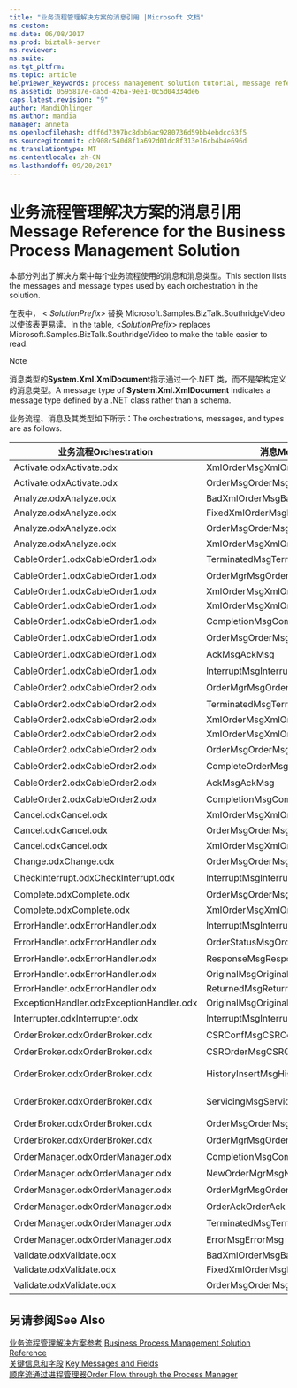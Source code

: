```yaml
---
title: "业务流程管理解决方案的消息引用 |Microsoft 文档"
ms.custom: 
ms.date: 06/08/2017
ms.prod: biztalk-server
ms.reviewer: 
ms.suite: 
ms.tgt_pltfrm: 
ms.topic: article
helpviewer_keywords: process management solution tutorial, message reference
ms.assetid: 0595817e-da5d-426a-9ee1-0c5d04334de6
caps.latest.revision: "9"
author: MandiOhlinger
ms.author: mandia
manager: anneta
ms.openlocfilehash: dff6d7397bc8dbb6ac9280736d59bb4ebdcc63f5
ms.sourcegitcommit: cb908c540d8f1a692d01dc8f313e16cb4b4e696d
ms.translationtype: MT
ms.contentlocale: zh-CN
ms.lasthandoff: 09/20/2017
---
```

# <a name="message-reference-for-the-business-process-management-solution"></a><span data-ttu-id="91f80-102">业务流程管理解决方案的消息引用</span><span class="sxs-lookup"><span data-stu-id="91f80-102">Message Reference for the Business Process Management Solution</span></span>
<span data-ttu-id="91f80-103">本部分列出了解决方案中每个业务流程使用的消息和消息类型。</span><span class="sxs-lookup"><span data-stu-id="91f80-103">This section lists the messages and message types used by each orchestration in the solution.</span></span>  
  
 <span data-ttu-id="91f80-104">在表中， \< *SolutionPrefix*> 替换 Microsoft.Samples.BizTalk.SouthridgeVideo 以使该表更易读。</span><span class="sxs-lookup"><span data-stu-id="91f80-104">In the table, \<*SolutionPrefix*> replaces Microsoft.Samples.BizTalk.SouthridgeVideo to make the table easier to read.</span></span>  
  
> [!NOTE]
>  <span data-ttu-id="91f80-105">消息类型的**System.Xml.XmlDocument**指示通过一个.NET 类，而不是架构定义的消息类型。</span><span class="sxs-lookup"><span data-stu-id="91f80-105">A message type of **System.Xml.XmlDocument** indicates a message type defined by a .NET class rather than a schema.</span></span>  
  
 <span data-ttu-id="91f80-106">业务流程、消息及其类型如下所示：</span><span class="sxs-lookup"><span data-stu-id="91f80-106">The orchestrations, messages, and types are as follows.</span></span>  
  
|<span data-ttu-id="91f80-107">业务流程</span><span class="sxs-lookup"><span data-stu-id="91f80-107">Orchestration</span></span>|<span data-ttu-id="91f80-108">消息</span><span class="sxs-lookup"><span data-stu-id="91f80-108">Message</span></span>|<span data-ttu-id="91f80-109">消息类型</span><span class="sxs-lookup"><span data-stu-id="91f80-109">Message Type</span></span>|  
|-------------------|-------------|------------------|  
|<span data-ttu-id="91f80-110">Activate.odx</span><span class="sxs-lookup"><span data-stu-id="91f80-110">Activate.odx</span></span>|<span data-ttu-id="91f80-111">XmlOrderMsg</span><span class="sxs-lookup"><span data-stu-id="91f80-111">XmlOrderMsg</span></span>|<span data-ttu-id="91f80-112">System.Xml.XmlDocument</span><span class="sxs-lookup"><span data-stu-id="91f80-112">System.Xml.XmlDocument</span></span>|  
|<span data-ttu-id="91f80-113">Activate.odx</span><span class="sxs-lookup"><span data-stu-id="91f80-113">Activate.odx</span></span>|<span data-ttu-id="91f80-114">OrderMsg</span><span class="sxs-lookup"><span data-stu-id="91f80-114">OrderMsg</span></span>|<span data-ttu-id="91f80-115">\<SolutionPrefix >。Schemas.OrderSchema</span><span class="sxs-lookup"><span data-stu-id="91f80-115">\<SolutionPrefix>.Schemas.OrderSchema</span></span>|  
|<span data-ttu-id="91f80-116">Analyze.odx</span><span class="sxs-lookup"><span data-stu-id="91f80-116">Analyze.odx</span></span>|<span data-ttu-id="91f80-117">BadXmlOrderMsg</span><span class="sxs-lookup"><span data-stu-id="91f80-117">BadXmlOrderMsg</span></span>|<span data-ttu-id="91f80-118">System.Xml.XmlDocument</span><span class="sxs-lookup"><span data-stu-id="91f80-118">System.Xml.XmlDocument</span></span>|  
|<span data-ttu-id="91f80-119">Analyze.odx</span><span class="sxs-lookup"><span data-stu-id="91f80-119">Analyze.odx</span></span>|<span data-ttu-id="91f80-120">FixedXmlOrderMsg</span><span class="sxs-lookup"><span data-stu-id="91f80-120">FixedXmlOrderMsg</span></span>|<span data-ttu-id="91f80-121">System.Xml.XmlDocument</span><span class="sxs-lookup"><span data-stu-id="91f80-121">System.Xml.XmlDocument</span></span>|  
|<span data-ttu-id="91f80-122">Analyze.odx</span><span class="sxs-lookup"><span data-stu-id="91f80-122">Analyze.odx</span></span>|<span data-ttu-id="91f80-123">OrderMsg</span><span class="sxs-lookup"><span data-stu-id="91f80-123">OrderMsg</span></span>|<span data-ttu-id="91f80-124">\<SolutionPrefix >。Schemas.OrderSchema</span><span class="sxs-lookup"><span data-stu-id="91f80-124">\<SolutionPrefix>.Schemas.OrderSchema</span></span>|  
|<span data-ttu-id="91f80-125">Analyze.odx</span><span class="sxs-lookup"><span data-stu-id="91f80-125">Analyze.odx</span></span>|<span data-ttu-id="91f80-126">XmlOrderMsg</span><span class="sxs-lookup"><span data-stu-id="91f80-126">XmlOrderMsg</span></span>|<span data-ttu-id="91f80-127">System.Xml.XmlDocument</span><span class="sxs-lookup"><span data-stu-id="91f80-127">System.Xml.XmlDocument</span></span>|  
|<span data-ttu-id="91f80-128">CableOrder1.odx</span><span class="sxs-lookup"><span data-stu-id="91f80-128">CableOrder1.odx</span></span>|<span data-ttu-id="91f80-129">TerminatedMsg</span><span class="sxs-lookup"><span data-stu-id="91f80-129">TerminatedMsg</span></span>|<span data-ttu-id="91f80-130">\<SolutionPrefix >。SchemaClasses.Terminated</span><span class="sxs-lookup"><span data-stu-id="91f80-130">\<SolutionPrefix>.SchemaClasses.Terminated</span></span>|  
|<span data-ttu-id="91f80-131">CableOrder1.odx</span><span class="sxs-lookup"><span data-stu-id="91f80-131">CableOrder1.odx</span></span>|<span data-ttu-id="91f80-132">OrderMgrMsg</span><span class="sxs-lookup"><span data-stu-id="91f80-132">OrderMgrMsg</span></span>|<span data-ttu-id="91f80-133">\<SolutionPrefix >。OrderManager.OrderMgrMsgType</span><span class="sxs-lookup"><span data-stu-id="91f80-133">\<SolutionPrefix>.OrderManager.OrderMgrMsgType</span></span>|  
|<span data-ttu-id="91f80-134">CableOrder1.odx</span><span class="sxs-lookup"><span data-stu-id="91f80-134">CableOrder1.odx</span></span>|<span data-ttu-id="91f80-135">XmlOrderMsg</span><span class="sxs-lookup"><span data-stu-id="91f80-135">XmlOrderMsg</span></span>|<span data-ttu-id="91f80-136">System.Xml.XmlDocument</span><span class="sxs-lookup"><span data-stu-id="91f80-136">System.Xml.XmlDocument</span></span>|  
|<span data-ttu-id="91f80-137">CableOrder1.odx</span><span class="sxs-lookup"><span data-stu-id="91f80-137">CableOrder1.odx</span></span>|<span data-ttu-id="91f80-138">XmlOrderMsg</span><span class="sxs-lookup"><span data-stu-id="91f80-138">XmlOrderMsg</span></span>|<span data-ttu-id="91f80-139">System.Xml.XmlDocument</span><span class="sxs-lookup"><span data-stu-id="91f80-139">System.Xml.XmlDocument</span></span>|  
|<span data-ttu-id="91f80-140">CableOrder1.odx</span><span class="sxs-lookup"><span data-stu-id="91f80-140">CableOrder1.odx</span></span>|<span data-ttu-id="91f80-141">CompletionMsg</span><span class="sxs-lookup"><span data-stu-id="91f80-141">CompletionMsg</span></span>|<span data-ttu-id="91f80-142">\<SolutionPrefix >。OrderManager.OrderMgrMsgType</span><span class="sxs-lookup"><span data-stu-id="91f80-142">\<SolutionPrefix>.OrderManager.OrderMgrMsgType</span></span>|  
|<span data-ttu-id="91f80-143">CableOrder1.odx</span><span class="sxs-lookup"><span data-stu-id="91f80-143">CableOrder1.odx</span></span>|<span data-ttu-id="91f80-144">OrderMsg</span><span class="sxs-lookup"><span data-stu-id="91f80-144">OrderMsg</span></span>|<span data-ttu-id="91f80-145">\<SolutionPrefix >。Schemas.OrderSchema</span><span class="sxs-lookup"><span data-stu-id="91f80-145">\<SolutionPrefix>.Schemas.OrderSchema</span></span>|  
|<span data-ttu-id="91f80-146">CableOrder1.odx</span><span class="sxs-lookup"><span data-stu-id="91f80-146">CableOrder1.odx</span></span>|<span data-ttu-id="91f80-147">AckMsg</span><span class="sxs-lookup"><span data-stu-id="91f80-147">AckMsg</span></span>|<span data-ttu-id="91f80-148">\<SolutionPrefix >。SchemaClasses.OrderAck</span><span class="sxs-lookup"><span data-stu-id="91f80-148">\<SolutionPrefix>.SchemaClasses.OrderAck</span></span>|  
|<span data-ttu-id="91f80-149">CableOrder1.odx</span><span class="sxs-lookup"><span data-stu-id="91f80-149">CableOrder1.odx</span></span>|<span data-ttu-id="91f80-150">InterruptMsg</span><span class="sxs-lookup"><span data-stu-id="91f80-150">InterruptMsg</span></span>|<span data-ttu-id="91f80-151">\<SolutionPrefix >。SchemaClasses.Interrupt</span><span class="sxs-lookup"><span data-stu-id="91f80-151">\<SolutionPrefix>.SchemaClasses.Interrupt</span></span>|  
|<span data-ttu-id="91f80-152">CableOrder2.odx</span><span class="sxs-lookup"><span data-stu-id="91f80-152">CableOrder2.odx</span></span>|<span data-ttu-id="91f80-153">OrderMgrMsg</span><span class="sxs-lookup"><span data-stu-id="91f80-153">OrderMgrMsg</span></span>|<span data-ttu-id="91f80-154">\<SolutionPrefix >。OrderManager.OrderMgrMsgType</span><span class="sxs-lookup"><span data-stu-id="91f80-154">\<SolutionPrefix>.OrderManager.OrderMgrMsgType</span></span>|  
|<span data-ttu-id="91f80-155">CableOrder2.odx</span><span class="sxs-lookup"><span data-stu-id="91f80-155">CableOrder2.odx</span></span>|<span data-ttu-id="91f80-156">TerminatedMsg</span><span class="sxs-lookup"><span data-stu-id="91f80-156">TerminatedMsg</span></span>|<span data-ttu-id="91f80-157">\<SolutionPrefix >。SchemaClasses.Terminated</span><span class="sxs-lookup"><span data-stu-id="91f80-157">\<SolutionPrefix>.SchemaClasses.Terminated</span></span>|  
|<span data-ttu-id="91f80-158">CableOrder2.odx</span><span class="sxs-lookup"><span data-stu-id="91f80-158">CableOrder2.odx</span></span>|<span data-ttu-id="91f80-159">XmlOrderMsg</span><span class="sxs-lookup"><span data-stu-id="91f80-159">XmlOrderMsg</span></span>|<span data-ttu-id="91f80-160">System.Xml.XmlDocument</span><span class="sxs-lookup"><span data-stu-id="91f80-160">System.Xml.XmlDocument</span></span>|  
|<span data-ttu-id="91f80-161">CableOrder2.odx</span><span class="sxs-lookup"><span data-stu-id="91f80-161">CableOrder2.odx</span></span>|<span data-ttu-id="91f80-162">XmlOrderMsg</span><span class="sxs-lookup"><span data-stu-id="91f80-162">XmlOrderMsg</span></span>|<span data-ttu-id="91f80-163">System.Xml.XmlDocument</span><span class="sxs-lookup"><span data-stu-id="91f80-163">System.Xml.XmlDocument</span></span>|  
|<span data-ttu-id="91f80-164">CableOrder2.odx</span><span class="sxs-lookup"><span data-stu-id="91f80-164">CableOrder2.odx</span></span>|<span data-ttu-id="91f80-165">OrderMsg</span><span class="sxs-lookup"><span data-stu-id="91f80-165">OrderMsg</span></span>|<span data-ttu-id="91f80-166">\<SolutionPrefix >。Schemas.OrderSchema</span><span class="sxs-lookup"><span data-stu-id="91f80-166">\<SolutionPrefix>.Schemas.OrderSchema</span></span>|  
|<span data-ttu-id="91f80-167">CableOrder2.odx</span><span class="sxs-lookup"><span data-stu-id="91f80-167">CableOrder2.odx</span></span>|<span data-ttu-id="91f80-168">CompleteOrderMsg</span><span class="sxs-lookup"><span data-stu-id="91f80-168">CompleteOrderMsg</span></span>|<span data-ttu-id="91f80-169">\<SolutionPrefix >。Schemas.OrderSchema</span><span class="sxs-lookup"><span data-stu-id="91f80-169">\<SolutionPrefix>.Schemas.OrderSchema</span></span>|  
|<span data-ttu-id="91f80-170">CableOrder2.odx</span><span class="sxs-lookup"><span data-stu-id="91f80-170">CableOrder2.odx</span></span>|<span data-ttu-id="91f80-171">AckMsg</span><span class="sxs-lookup"><span data-stu-id="91f80-171">AckMsg</span></span>|<span data-ttu-id="91f80-172">\<SolutionPrefix >。SchemaClasses.OrderAck</span><span class="sxs-lookup"><span data-stu-id="91f80-172">\<SolutionPrefix>.SchemaClasses.OrderAck</span></span>|  
|<span data-ttu-id="91f80-173">CableOrder2.odx</span><span class="sxs-lookup"><span data-stu-id="91f80-173">CableOrder2.odx</span></span>|<span data-ttu-id="91f80-174">CompletionMsg</span><span class="sxs-lookup"><span data-stu-id="91f80-174">CompletionMsg</span></span>|<span data-ttu-id="91f80-175">\<SolutionPrefix >。OrderManager.OrderMgrMsgType</span><span class="sxs-lookup"><span data-stu-id="91f80-175">\<SolutionPrefix>.OrderManager.OrderMgrMsgType</span></span>|  
|<span data-ttu-id="91f80-176">Cancel.odx</span><span class="sxs-lookup"><span data-stu-id="91f80-176">Cancel.odx</span></span>|<span data-ttu-id="91f80-177">XmlOrderMsg</span><span class="sxs-lookup"><span data-stu-id="91f80-177">XmlOrderMsg</span></span>|<span data-ttu-id="91f80-178">System.Xml.XmlDocument</span><span class="sxs-lookup"><span data-stu-id="91f80-178">System.Xml.XmlDocument</span></span>|  
|<span data-ttu-id="91f80-179">Cancel.odx</span><span class="sxs-lookup"><span data-stu-id="91f80-179">Cancel.odx</span></span>|<span data-ttu-id="91f80-180">OrderMsg</span><span class="sxs-lookup"><span data-stu-id="91f80-180">OrderMsg</span></span>|<span data-ttu-id="91f80-181">\<SolutionPrefix >。Schemas.OrderSchema</span><span class="sxs-lookup"><span data-stu-id="91f80-181">\<SolutionPrefix>.Schemas.OrderSchema</span></span>|  
|<span data-ttu-id="91f80-182">Cancel.odx</span><span class="sxs-lookup"><span data-stu-id="91f80-182">Cancel.odx</span></span>|<span data-ttu-id="91f80-183">XmlOrderMsg</span><span class="sxs-lookup"><span data-stu-id="91f80-183">XmlOrderMsg</span></span>|<span data-ttu-id="91f80-184">System.Xml.XmlDocument</span><span class="sxs-lookup"><span data-stu-id="91f80-184">System.Xml.XmlDocument</span></span>|  
|<span data-ttu-id="91f80-185">Change.odx</span><span class="sxs-lookup"><span data-stu-id="91f80-185">Change.odx</span></span>|<span data-ttu-id="91f80-186">OrderMsg</span><span class="sxs-lookup"><span data-stu-id="91f80-186">OrderMsg</span></span>|<span data-ttu-id="91f80-187">\<SolutionPrefix >。Schemas.OrderSchema</span><span class="sxs-lookup"><span data-stu-id="91f80-187">\<SolutionPrefix>.Schemas.OrderSchema</span></span>|  
|<span data-ttu-id="91f80-188">CheckInterrupt.odx</span><span class="sxs-lookup"><span data-stu-id="91f80-188">CheckInterrupt.odx</span></span>|<span data-ttu-id="91f80-189">InterruptMsg</span><span class="sxs-lookup"><span data-stu-id="91f80-189">InterruptMsg</span></span>|<span data-ttu-id="91f80-190">\<SolutionPrefix >。SchemaClasses.Interrupt</span><span class="sxs-lookup"><span data-stu-id="91f80-190">\<SolutionPrefix>.SchemaClasses.Interrupt</span></span>|  
|<span data-ttu-id="91f80-191">Complete.odx</span><span class="sxs-lookup"><span data-stu-id="91f80-191">Complete.odx</span></span>|<span data-ttu-id="91f80-192">OrderMsg</span><span class="sxs-lookup"><span data-stu-id="91f80-192">OrderMsg</span></span>|<span data-ttu-id="91f80-193">\<SolutionPrefix >。Schemas.OrderSchema</span><span class="sxs-lookup"><span data-stu-id="91f80-193">\<SolutionPrefix>.Schemas.OrderSchema</span></span>|  
|<span data-ttu-id="91f80-194">Complete.odx</span><span class="sxs-lookup"><span data-stu-id="91f80-194">Complete.odx</span></span>|<span data-ttu-id="91f80-195">XmlOrderMsg</span><span class="sxs-lookup"><span data-stu-id="91f80-195">XmlOrderMsg</span></span>|<span data-ttu-id="91f80-196">System.Xml.XmlDocument</span><span class="sxs-lookup"><span data-stu-id="91f80-196">System.Xml.XmlDocument</span></span>|  
|<span data-ttu-id="91f80-197">ErrorHandler.odx</span><span class="sxs-lookup"><span data-stu-id="91f80-197">ErrorHandler.odx</span></span>|<span data-ttu-id="91f80-198">InterruptMsg</span><span class="sxs-lookup"><span data-stu-id="91f80-198">InterruptMsg</span></span>|<span data-ttu-id="91f80-199">\<SolutionPrefix >。SchemaClasses.Interrupt</span><span class="sxs-lookup"><span data-stu-id="91f80-199">\<SolutionPrefix>.SchemaClasses.Interrupt</span></span>|  
|<span data-ttu-id="91f80-200">ErrorHandler.odx</span><span class="sxs-lookup"><span data-stu-id="91f80-200">ErrorHandler.odx</span></span>|<span data-ttu-id="91f80-201">OrderStatusMsg</span><span class="sxs-lookup"><span data-stu-id="91f80-201">OrderStatusMsg</span></span>|<span data-ttu-id="91f80-202">\<SolutionPrefix >。SchemaClasses.OrderStatus</span><span class="sxs-lookup"><span data-stu-id="91f80-202">\<SolutionPrefix>.SchemaClasses.OrderStatus</span></span>|  
|<span data-ttu-id="91f80-203">ErrorHandler.odx</span><span class="sxs-lookup"><span data-stu-id="91f80-203">ErrorHandler.odx</span></span>|<span data-ttu-id="91f80-204">ResponseMsg</span><span class="sxs-lookup"><span data-stu-id="91f80-204">ResponseMsg</span></span>|<span data-ttu-id="91f80-205">\<SolutionPrefix >。SchemaClasses.OrderStatus</span><span class="sxs-lookup"><span data-stu-id="91f80-205">\<SolutionPrefix>.SchemaClasses.OrderStatus</span></span>|  
|<span data-ttu-id="91f80-206">ErrorHandler.odx</span><span class="sxs-lookup"><span data-stu-id="91f80-206">ErrorHandler.odx</span></span>|<span data-ttu-id="91f80-207">OriginalMsg</span><span class="sxs-lookup"><span data-stu-id="91f80-207">OriginalMsg</span></span>|<span data-ttu-id="91f80-208">System.Xml.XmlDocument</span><span class="sxs-lookup"><span data-stu-id="91f80-208">System.Xml.XmlDocument</span></span>|  
|<span data-ttu-id="91f80-209">ErrorHandler.odx</span><span class="sxs-lookup"><span data-stu-id="91f80-209">ErrorHandler.odx</span></span>|<span data-ttu-id="91f80-210">ReturnedMsg</span><span class="sxs-lookup"><span data-stu-id="91f80-210">ReturnedMsg</span></span>|<span data-ttu-id="91f80-211">System.Xml.XmlDocument</span><span class="sxs-lookup"><span data-stu-id="91f80-211">System.Xml.XmlDocument</span></span>|  
|<span data-ttu-id="91f80-212">ExceptionHandler.odx</span><span class="sxs-lookup"><span data-stu-id="91f80-212">ExceptionHandler.odx</span></span>|<span data-ttu-id="91f80-213">OriginalMsg</span><span class="sxs-lookup"><span data-stu-id="91f80-213">OriginalMsg</span></span>|<span data-ttu-id="91f80-214">System.Xml.XmlDocument</span><span class="sxs-lookup"><span data-stu-id="91f80-214">System.Xml.XmlDocument</span></span>|  
|<span data-ttu-id="91f80-215">Interrupter.odx</span><span class="sxs-lookup"><span data-stu-id="91f80-215">Interrupter.odx</span></span>|<span data-ttu-id="91f80-216">InterruptMsg</span><span class="sxs-lookup"><span data-stu-id="91f80-216">InterruptMsg</span></span>|<span data-ttu-id="91f80-217">\<SolutionPrefix >。SchemaClasses.Interrupt</span><span class="sxs-lookup"><span data-stu-id="91f80-217">\<SolutionPrefix>.SchemaClasses.Interrupt</span></span>|  
|<span data-ttu-id="91f80-218">OrderBroker.odx</span><span class="sxs-lookup"><span data-stu-id="91f80-218">OrderBroker.odx</span></span>|<span data-ttu-id="91f80-219">CSRConfMsg</span><span class="sxs-lookup"><span data-stu-id="91f80-219">CSRConfMsg</span></span>|<span data-ttu-id="91f80-220">\<SolutionPrefix >。OrderBrokerSchemas.CSR_OrderRequestSchema</span><span class="sxs-lookup"><span data-stu-id="91f80-220">\<SolutionPrefix>.OrderBrokerSchemas.CSR_OrderRequestSchema</span></span>|  
|<span data-ttu-id="91f80-221">OrderBroker.odx</span><span class="sxs-lookup"><span data-stu-id="91f80-221">OrderBroker.odx</span></span>|<span data-ttu-id="91f80-222">CSROrderMsg</span><span class="sxs-lookup"><span data-stu-id="91f80-222">CSROrderMsg</span></span>|<span data-ttu-id="91f80-223">\<SolutionPrefix >。OrderBrokerSchemas.CSR_OrderRequestSchema</span><span class="sxs-lookup"><span data-stu-id="91f80-223">\<SolutionPrefix>.OrderBrokerSchemas.CSR_OrderRequestSchema</span></span>|  
|<span data-ttu-id="91f80-224">OrderBroker.odx</span><span class="sxs-lookup"><span data-stu-id="91f80-224">OrderBroker.odx</span></span>|<span data-ttu-id="91f80-225">HistoryInsertMsg</span><span class="sxs-lookup"><span data-stu-id="91f80-225">HistoryInsertMsg</span></span>|<span data-ttu-id="91f80-226">\<SolutionPrefix >。OrderBrokerSchemas.SQLHistoryInsertSchema.HistoryInsert</span><span class="sxs-lookup"><span data-stu-id="91f80-226">\<SolutionPrefix>.OrderBrokerSchemas.SQLHistoryInsertSchema.HistoryInsert</span></span>|  
|<span data-ttu-id="91f80-227">OrderBroker.odx</span><span class="sxs-lookup"><span data-stu-id="91f80-227">OrderBroker.odx</span></span>|<span data-ttu-id="91f80-228">ServicingMsg</span><span class="sxs-lookup"><span data-stu-id="91f80-228">ServicingMsg</span></span>|<span data-ttu-id="91f80-229">\<SolutionPrefix >。OrderBrokerSchemas.Servicing_OrderRequestSchema</span><span class="sxs-lookup"><span data-stu-id="91f80-229">\<SolutionPrefix>.OrderBrokerSchemas.Servicing_OrderRequestSchema</span></span>|  
|<span data-ttu-id="91f80-230">OrderBroker.odx</span><span class="sxs-lookup"><span data-stu-id="91f80-230">OrderBroker.odx</span></span>|<span data-ttu-id="91f80-231">OrderMsg</span><span class="sxs-lookup"><span data-stu-id="91f80-231">OrderMsg</span></span>|<span data-ttu-id="91f80-232">\<SolutionPrefix >。Schemas.OrderSchema</span><span class="sxs-lookup"><span data-stu-id="91f80-232">\<SolutionPrefix>.Schemas.OrderSchema</span></span>|  
|<span data-ttu-id="91f80-233">OrderBroker.odx</span><span class="sxs-lookup"><span data-stu-id="91f80-233">OrderBroker.odx</span></span>|<span data-ttu-id="91f80-234">OrderMgrMsg</span><span class="sxs-lookup"><span data-stu-id="91f80-234">OrderMgrMsg</span></span>|<span data-ttu-id="91f80-235">\<SolutionPrefix >。OrderBroker.OrderMgrMPMsg</span><span class="sxs-lookup"><span data-stu-id="91f80-235">\<SolutionPrefix>.OrderBroker.OrderMgrMPMsg</span></span>|  
|<span data-ttu-id="91f80-236">OrderManager.odx</span><span class="sxs-lookup"><span data-stu-id="91f80-236">OrderManager.odx</span></span>|<span data-ttu-id="91f80-237">CompletionMsg</span><span class="sxs-lookup"><span data-stu-id="91f80-237">CompletionMsg</span></span>|<span data-ttu-id="91f80-238">\<SolutionPrefix >。SchemaClasses.OrderStatus</span><span class="sxs-lookup"><span data-stu-id="91f80-238">\<SolutionPrefix>.SchemaClasses.OrderStatus</span></span>|  
|<span data-ttu-id="91f80-239">OrderManager.odx</span><span class="sxs-lookup"><span data-stu-id="91f80-239">OrderManager.odx</span></span>|<span data-ttu-id="91f80-240">NewOrderMgrMsg</span><span class="sxs-lookup"><span data-stu-id="91f80-240">NewOrderMgrMsg</span></span>|<span data-ttu-id="91f80-241">\<SolutionPrefix >。OrderManager.OrderMgrMsgType</span><span class="sxs-lookup"><span data-stu-id="91f80-241">\<SolutionPrefix>.OrderManager.OrderMgrMsgType</span></span>|  
|<span data-ttu-id="91f80-242">OrderManager.odx</span><span class="sxs-lookup"><span data-stu-id="91f80-242">OrderManager.odx</span></span>|<span data-ttu-id="91f80-243">OrderMgrMsg</span><span class="sxs-lookup"><span data-stu-id="91f80-243">OrderMgrMsg</span></span>|<span data-ttu-id="91f80-244">\<SolutionPrefix >。OrderManager.OrderMgrMsgType</span><span class="sxs-lookup"><span data-stu-id="91f80-244">\<SolutionPrefix>.OrderManager.OrderMgrMsgType</span></span>|  
|<span data-ttu-id="91f80-245">OrderManager.odx</span><span class="sxs-lookup"><span data-stu-id="91f80-245">OrderManager.odx</span></span>|<span data-ttu-id="91f80-246">OrderAck</span><span class="sxs-lookup"><span data-stu-id="91f80-246">OrderAck</span></span>|<span data-ttu-id="91f80-247">\<SolutionPrefix >。SchemaClasses.OrderAck</span><span class="sxs-lookup"><span data-stu-id="91f80-247">\<SolutionPrefix>.SchemaClasses.OrderAck</span></span>|  
|<span data-ttu-id="91f80-248">OrderManager.odx</span><span class="sxs-lookup"><span data-stu-id="91f80-248">OrderManager.odx</span></span>|<span data-ttu-id="91f80-249">TerminatedMsg</span><span class="sxs-lookup"><span data-stu-id="91f80-249">TerminatedMsg</span></span>|<span data-ttu-id="91f80-250">\<SolutionPrefix >。SchemaClasses.Terminated</span><span class="sxs-lookup"><span data-stu-id="91f80-250">\<SolutionPrefix>.SchemaClasses.Terminated</span></span>|  
|<span data-ttu-id="91f80-251">OrderManager.odx</span><span class="sxs-lookup"><span data-stu-id="91f80-251">OrderManager.odx</span></span>|<span data-ttu-id="91f80-252">ErrorMsg</span><span class="sxs-lookup"><span data-stu-id="91f80-252">ErrorMsg</span></span>|<span data-ttu-id="91f80-253">\<SolutionPrefix >。OrderManager.OrderMgrMsgType</span><span class="sxs-lookup"><span data-stu-id="91f80-253">\<SolutionPrefix>.OrderManager.OrderMgrMsgType</span></span>|  
|<span data-ttu-id="91f80-254">Validate.odx</span><span class="sxs-lookup"><span data-stu-id="91f80-254">Validate.odx</span></span>|<span data-ttu-id="91f80-255">BadXmlOrderMsg</span><span class="sxs-lookup"><span data-stu-id="91f80-255">BadXmlOrderMsg</span></span>|<span data-ttu-id="91f80-256">System.Xml.XmlDocument</span><span class="sxs-lookup"><span data-stu-id="91f80-256">System.Xml.XmlDocument</span></span>|  
|<span data-ttu-id="91f80-257">Validate.odx</span><span class="sxs-lookup"><span data-stu-id="91f80-257">Validate.odx</span></span>|<span data-ttu-id="91f80-258">FixedXmlOrderMsg</span><span class="sxs-lookup"><span data-stu-id="91f80-258">FixedXmlOrderMsg</span></span>|<span data-ttu-id="91f80-259">System.Xml.XmlDocument</span><span class="sxs-lookup"><span data-stu-id="91f80-259">System.Xml.XmlDocument</span></span>|  
|<span data-ttu-id="91f80-260">Validate.odx</span><span class="sxs-lookup"><span data-stu-id="91f80-260">Validate.odx</span></span>|<span data-ttu-id="91f80-261">OrderMsg</span><span class="sxs-lookup"><span data-stu-id="91f80-261">OrderMsg</span></span>|<span data-ttu-id="91f80-262">\<SolutionPrefix >。Schemas.OrderSchema</span><span class="sxs-lookup"><span data-stu-id="91f80-262">\<SolutionPrefix>.Schemas.OrderSchema</span></span>|  
  
## <a name="see-also"></a><span data-ttu-id="91f80-263">另请参阅</span><span class="sxs-lookup"><span data-stu-id="91f80-263">See Also</span></span>  
 <span data-ttu-id="91f80-264">[业务流程管理解决方案参考](../core/business-process-management-solution-reference.md) </span><span class="sxs-lookup"><span data-stu-id="91f80-264">[Business Process Management Solution Reference](../core/business-process-management-solution-reference.md) </span></span>  
 <span data-ttu-id="91f80-265">[关键信息和字段](../core/key-messages-and-fields.md) </span><span class="sxs-lookup"><span data-stu-id="91f80-265">[Key Messages and Fields](../core/key-messages-and-fields.md) </span></span>  
 [<span data-ttu-id="91f80-266">顺序流通过进程管理器</span><span class="sxs-lookup"><span data-stu-id="91f80-266">Order Flow through the Process Manager</span></span>](../core/order-flow-through-the-process-manager.md)